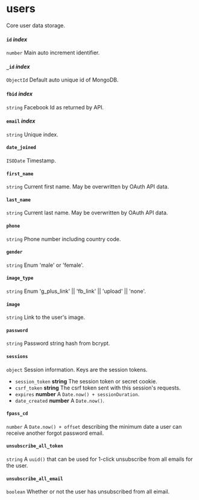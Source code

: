 # users
Core user data storage.

#### `id` *index*
`number` Main auto increment identifier.

#### `_id` *index*
`ObjectId` Default auto unique id of MongoDB.

#### `fbid` *index*
`string` Facebook Id as returned by API.

#### `email` *index*
`string` Unique index.

#### `date_joined`
`ISODate` Timestamp.

#### `first_name`
`string` Current first name. May be overwritten by OAuth API data.

#### `last_name`
`string` Current last name. May be overwritten by OAuth API data.

#### `phone`
`string` Phone number including country code.

#### `gender`
`string` Enum 'male' or 'female'.

#### `image_type`
`string` Enum 'g_plus_link' || 'fb_link' || 'upload' || 'none'.

#### `image`
`string` Link to the user's image.

#### `password`
`string` Password string hash from bcrypt.

#### `sessions`
`object` Session information. Keys are the session tokens.
   * `session_token` **string** The session token or secret cookie.
   * `csrf_token` **string** The csrf token sent with this session's requests.
   * `expires` **number** A `Date.now() + sessionDuration`.
   * `date_created` **number** A `Date.now()`.

#### `fpass_cd`
`number` A `Date.now() + offset` describing the minimum date a user can receive another forgot password email.

#### `unsubscribe_all_token`
`string` A `uuid()` that can be used for 1-click unsubscribe from all emails for the user.

#### `unsubscribe_all_email`
`boolean` Whether or not the user has unsubscribed from all eimail.
